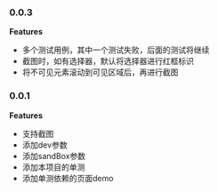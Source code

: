 ### 0.0.3

**Features**
- 多个测试用例，其中一个测试失败，后面的测试将继续
- 截图时，如有选择器，默认将选择器进行红框标识
- 将不可见元素滚动到可见区域后，再进行截图

### 0.0.1

**Features**
- 支持截图
- 添加dev参数
- 添加sandBox参数
- 添加本项目的单测
- 添加单测依赖的页面demo
